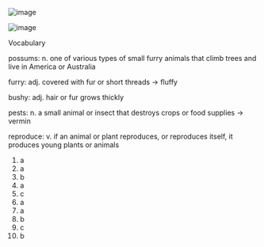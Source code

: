 ![image](https://github.com/jeuneseven/ReadingNotes/assets/8426758/000b1708-58c0-4a45-bd7c-ec3e3d4f1880)

![image](https://github.com/jeuneseven/ReadingNotes/assets/8426758/3fc94c93-d2b1-4288-acea-5909dde05759)

Vocabulary

possums: n. one of various types of small furry animals that climb trees and live in America or Australia

furry: adj. covered with fur or short threads → fluffy

bushy: adj. hair or fur grows thickly

pests: n. a small animal or insect that destroys crops or food supplies → vermin

reproduce: v. if an animal or plant reproduces, or reproduces itself, it produces young plants or animals

1. a
2. a
3. b
4. a
5. c
6. a
7. a
8. b
9. c
10. b
